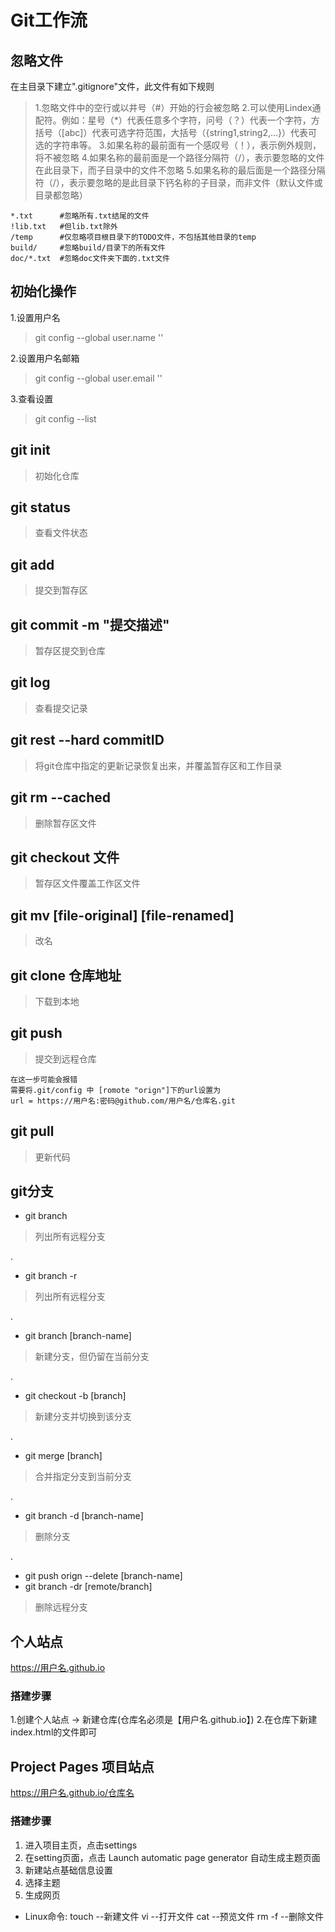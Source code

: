 # Git工作流

## 忽略文件
在主目录下建立".gitignore"文件，此文件有如下规则
> 1.忽略文件中的空行或以井号（#）开始的行会被忽略
> 2.可以使用Lindex通配符。例如：星号（*）代表任意多个字符，问号（？）代表一个字符，方括号（[abc]）代表可选字符范围，大括号（{string1,string2,...}）代表可选的字符串等。
> 3.如果名称的最前面有一个感叹号（！），表示例外规则，将不被忽略
> 4.如果名称的最前面是一个路径分隔符（/），表示要忽略的文件在此目录下，而子目录中的文件不忽略
> 5.如果名称的最后面是一个路径分隔符（/），表示要忽略的是此目录下钙名称的子目录，而非文件（默认文件或目录都忽略）
~~~
*.txt      #忽略所有.txt结尾的文件
!lib.txt   #但lib.txt除外
/temp      #仅忽略项目根目录下的TODO文件，不包括其他目录的temp
build/     #忽略build/目录下的所有文件
doc/*.txt  #忽略doc文件夹下面的.txt文件
~~~

## 初始化操作
1.设置用户名
> git config --global user.name ''

2.设置用户名邮箱
> git config --global user.email ''

3.查看设置
> git config --list

## git init
> 初始化仓库

## git status
> 查看文件状态

## git add
> 提交到暂存区

## git commit -m "提交描述"
> 暂存区提交到仓库

## git log
> 查看提交记录

## git rest --hard commitID
> 将git仓库中指定的更新记录恢复出来，并覆盖暂存区和工作目录

## git rm --cached
> 删除暂存区文件

## git checkout 文件
> 暂存区文件覆盖工作区文件

## git mv [file-original] [file-renamed]
> 改名

## git clone 仓库地址
> 下载到本地

## git push
> 提交到远程仓库

    在这一步可能会报错
    需要将.git/config 中 [romote "orign"]下的url设置为
    url = https://用户名:密码@github.com/用户名/仓库名.git

## git pull
> 更新代码

## git分支
* git branch 
> 列出所有远程分支

.
* git branch -r 
> 列出所有远程分支    

.
* git branch [branch-name]
> 新建分支，但仍留在当前分支

.
* git checkout -b [branch]
> 新建分支并切换到该分支

.
* git merge [branch]
> 合并指定分支到当前分支

.
* git branch -d [branch-name]
> 删除分支

.
* git push orign --delete [branch-name]
* git branch -dr [remote/branch]
> 删除远程分支

## 个人站点
https://用户名.github.io
### 搭建步骤
1.创建个人站点 -> 新建仓库(仓库名必须是【用户名.github.io】)
2.在仓库下新建index.html的文件即可

## Project Pages 项目站点
https://用户名.github.io/仓库名
### 搭建步骤
1. 进入项目主页，点击settings
2. 在setting页面，点击 Launch automatic page generator 自动生成主题页面
3. 新建站点基础信息设置
4. 选择主题
5. 生成网页
* Linux命令: touch --新建文件
vi --打开文件
cat --预览文件
rm -f --删除文件

